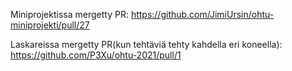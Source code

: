 Miniprojektissa mergetty PR: https://github.com/JimiUrsin/ohtu-miniprojekti/pull/27

Laskareissa mergetty PR(kun tehtäviä tehty kahdella eri koneella): https://github.com/P3Xu/ohtu-2021/pull/1
